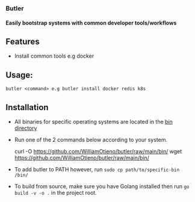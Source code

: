 ### Butler

#### Easily bootstrap systems with common developer tools/workflows


## Features
 - Install common tools e.g docker


## Usage:
    butler <command> e.g butler install docker redis k8s

## Installation
 - All binaries for specific operating systems are located in the [bin directory](/bin)
 - Run one of the 2 commands below according to your system.


    curl -O https://github.com/WilliamOtieno/butler/raw/main/bin/<specific-binary>
    wget https://github.com/WilliamOtieno/butler/raw/main/bin/<specific-binary>

 - To add butler to PATH however, run
    ```sudo cp path/to/specific-bin /bin/```
 - To build from source, make sure you have Golang installed then run ``go build -v -o .`` in the project root.